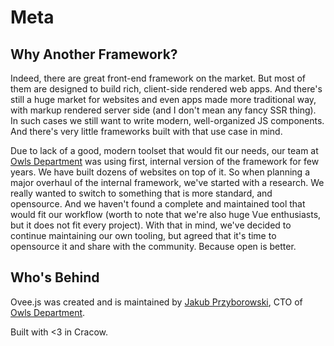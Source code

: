 # Meta
## Why Another Framework?
Indeed, there are great front-end framework on the market. But most of them are designed to build rich, client-side rendered web apps. And there's still a huge market for websites and even apps made more traditional way, with markup rendered server side (and I don't mean any fancy SSR thing). In such cases we still want to write modern, well-organized JS components. And there's very little frameworks built with that use case in mind.

Due to lack of a good, modern toolset that would fit our needs, our team at [Owls Department](https://www.owlsdepartment.com/) was using first, internal version of the framework for few years. We have built dozens of websites on top of it. So when planning a major overhaul of the internal framework, we've started with a research. We really wanted to switch to something that is more standard, and opensource. And we haven't found a complete and maintained tool that would fit our workflow (worth to note that we're also huge Vue enthusiasts, but it does not fit every project). With that in mind, we've decided to continue maintaining our own tooling, but agreed that it's time to opensource it and share with the community. Because open is better.

## Who's Behind
Ovee.js was created and is maintained by [Jakub Przyborowski](https://github.com/przyb), CTO of [Owls Department](https://www.owlsdepartment.com/).

Built with <3 in Cracow.